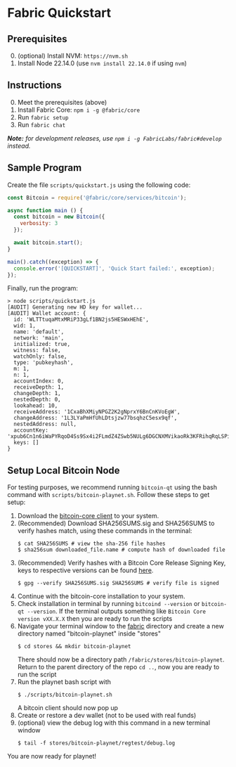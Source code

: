 # Fabric Quickstart

## Prerequisites
0. (optional) Install NVM: `https://nvm.sh`
1. Install Node 22.14.0 (use `nvm install 22.14.0` if using `nvm`)

## Instructions
0. Meet the prerequisites (above)
1. Install Fabric Core: `npm i -g @fabric/core`
2. Run `fabric setup`
3. Run `fabric chat`

_**Note:** for development releases, use `npm i -g FabricLabs/fabric#develop` instead._

## Sample Program
Create the file `scripts/quickstart.js` using the following code:

```js
const Bitcoin = require('@fabric/core/services/bitcoin');

async function main () {
  const bitcoin = new Bitcoin({
    verbosity: 3
  });

  await bitcoin.start();
}

main().catch((exception) => {
  console.error('[QUICKSTART]', 'Quick Start failed:', exception);
});
```

Finally, run the program:

```
> node scripts/quickstart.js
[AUDIT] Generating new HD key for wallet...
[AUDIT] Wallet account: {
  id: 'WLTTtuqaMtxMRiP33gLf1BN2js5HESWxHEhE',
  wid: 1,
  name: 'default',
  network: 'main',
  initialized: true,
  witness: false,
  watchOnly: false,
  type: 'pubkeyhash',
  m: 1,
  n: 1,
  accountIndex: 0,
  receiveDepth: 1,
  changeDepth: 1,
  nestedDepth: 0,
  lookahead: 10,
  receiveAddress: '1CxaBhXMiyNPGZ2K2gNprxY6BnCnKVoEgW',
  changeAddress: '1L3LYaPmHfUhLDtsjzw77bsqhzC5esx9qf',
  nestedAddress: null,
  accountKey: 'xpub6Cn1n6iWaPYRqoD4Ss9Sx4i2FLmdZ4ZSwb5NULg6DGCNXMVikaoRk3KFRihqRqLSPiNTDmVHgj7Ff1LMLidcveMf8kPHSX51CjBtZtCqiDU',
  keys: []
}
```

## Setup Local Bitcoin Node
For testing purposes, we recommend running `bitcoin-qt` using the bash command with `scripts/bitcoin-playnet.sh`. Follow these steps to get setup:

1. Download the [bitcoin-core client](https://bitcoin.org/bin/) to your system. 
2. (Recommended) Download SHA256SUMS.sig and SHA256SUMS to verify hashes match, using these commands in the terminal:
	```
	$ cat SHA256SUMS # view the sha-256 file hashes 
	$ sha256sum downloaded_file.name # compute hash of downloaded file
	```
3. (Recommended) Verify hashes with a Bitcoin Core Release Signing Key, keys to respective versions can be found [here](https://bitcoin.org/en/download).
	```
	$ gpg --verify SHA256SUMS.sig SHA256SUMS # verify file is signed
	```
4. Continue with the bitcoin-core installation to your system.
5. Check installation in terminal by running `bitcoind --version` or `bitcoin-qt --version`. If the terminal outputs something like `Bitcoin Core version vXX.X.X` then you are ready to run the scripts 
6. Navigate your terminal window to the [fabric](https://github.com/fabriclabs/fabric) directory and create a new directory named "bitcoin-playnet" inside "stores" 
	```
	$ cd stores && mkdir bitcoin-playnet
	```
	There should now be a directory path `/fabric/stores/bitcoin-playnet`. 	
	Return to the parent directory of the repo `cd ..`, now you are ready to run the script
7. Run the playnet bash script with 
	```
	$ ./scripts/bitcoin-playnet.sh
	```
	A bitcoin client should now pop up
8. Create or restore a dev wallet (not to be used with real funds)
9. (optional) view the debug log with this command in a new terminal window 
	```
	$ tail -f stores/bitcoin-playnet/regtest/debug.log
	```
You are now ready for playnet!
